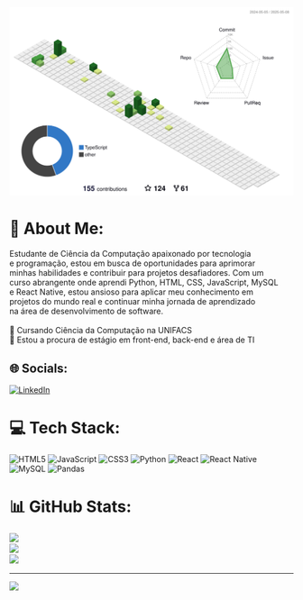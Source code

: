 ![](./profile-3d-contrib/profile-green-animate.svg)

# 💫 About Me:
Estudante de Ciência da Computação apaixonado por tecnologia <br>e programação, estou em busca de oportunidades para aprimorar <br>minhas habilidades e contribuir para projetos desafiadores. Com um <br>curso abrangente onde aprendi Python, HTML, CSS, JavaScript, MySQL <br>e React Native, estou ansioso para aplicar meu conhecimento em <br>projetos do mundo real e continuar minha jornada de aprendizado <br>na área de desenvolvimento de software.<br><br>🔭 Cursando Ciência da Computação na UNIFACS<br>👯 Estou a procura de estágio em front-end, back-end e área de TI


## 🌐 Socials:
[![LinkedIn](https://img.shields.io/badge/LinkedIn-%230077B5.svg?logo=linkedin&logoColor=white)](https://www.linkedin.com/in/cauanvaladares/)

# 💻 Tech Stack:
![HTML5](https://img.shields.io/badge/html5-%23E34F26.svg?style=for-the-badge&logo=html5&logoColor=white) ![JavaScript](https://img.shields.io/badge/javascript-%23323330.svg?style=for-the-badge&logo=javascript&logoColor=%23F7DF1E) ![CSS3](https://img.shields.io/badge/css3-%231572B6.svg?style=for-the-badge&logo=css3&logoColor=white) ![Python](https://img.shields.io/badge/python-3670A0?style=for-the-badge&logo=python&logoColor=ffdd54) ![React](https://img.shields.io/badge/react-%2320232a.svg?style=for-the-badge&logo=react&logoColor=%2361DAFB) ![React Native](https://img.shields.io/badge/react_native-%2320232a.svg?style=for-the-badge&logo=react&logoColor=%2361DAFB) ![MySQL](https://img.shields.io/badge/mysql-%2300000f.svg?style=for-the-badge&logo=mysql&logoColor=white) ![Pandas](https://img.shields.io/badge/pandas-%23150458.svg?style=for-the-badge&logo=pandas&logoColor=white)
# 📊 GitHub Stats:
![](https://github-readme-stats.vercel.app/api?username=CauanVSVV&theme=tokyonight&hide_border=false&include_all_commits=false&count_private=false)<br/>
![](https://github-readme-streak-stats.herokuapp.com/?user=CauanVSVV&theme=tokyonight&hide_border=false)<br/>
![](https://github-readme-stats.vercel.app/api/top-langs/?username=CauanVSVV&theme=tokyonight&hide_border=false&include_all_commits=false&count_private=false&layout=compact)

---
[![](https://visitcount.itsvg.in/api?id=CauanVSVV&icon=0&color=0)](https://visitcount.itsvg.in)

<!-- Proudly created with GPRM ( https://gprm.itsvg.in ) -->
